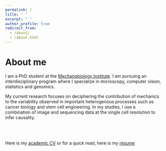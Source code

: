 ```yaml
---
permalink: /
title: " "
excerpt: " "
author_profile: true
redirect_from: 
  - /about/
  - /about.html
---
```

# About me

I am a PhD student at the [Mechanobiology Institute](https://mbi.nus.edu.sg/mechanisms/saradha-venkatachalapathy/). I am pursuing an interdisciplinary program where I specialize in microscopy, computer vision, statistics and genomics. <br/>

My current research focuses on deciphering the contribution of mechanics to the variability observed in important heterogenous processes such as cancer biology and stem cell engineering. In my studies, I use a combination of image and sequencing data at the single cell resolution to infer causality. <br/>

<br/><br/><br/>
Here is my [academic CV](https://SaradhaVenkatachalapathy.github.io/files/Saradha_CV.pdf) or for a quick read, here is my [resume](https://SaradhaVenkatachalapathy.github.io/files/Saradha_resume.pdf)


